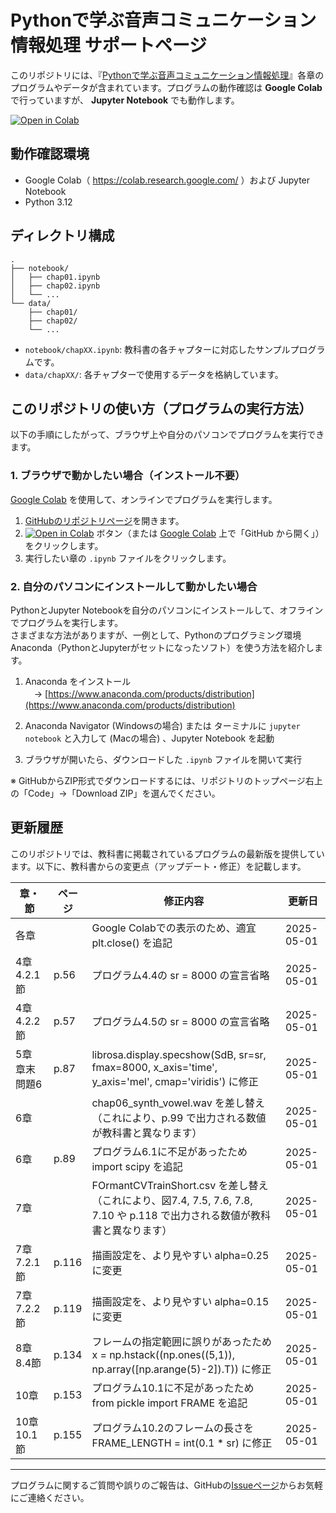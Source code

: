 # Pythonで学ぶ音声コミュニケーション情報処理 サポートページ

このリポジトリには、『[Pythonで学ぶ音声コミュニケーション情報処理](https://www.asakura.co.jp/detail.php?book_code=12302)』各章のプログラムやデータが含まれています。プログラムの動作確認は **Google Colab** で行っていますが、 **Jupyter Notebook** でも動作します。

[![Open in Colab](https://colab.research.google.com/assets/colab-badge.svg)](https://colab.research.google.com/github/sp-au-mu-nl/SpeechComm)

## 動作確認環境

- Google Colab（ https://colab.research.google.com/ ）および Jupyter Notebook
- Python 3.12

## ディレクトリ構成

~~~
.
├── notebook/
│   ├── chap01.ipynb
│   ├── chap02.ipynb
│   └── ...
└── data/
    ├── chap01/
    ├── chap02/
    └── ...
~~~

- `notebook/chapXX.ipynb`: 教科書の各チャプターに対応したサンプルプログラムです。
- `data/chapXX/`: 各チャプターで使用するデータを格納しています。

## このリポジトリの使い方（プログラムの実行方法）

以下の手順にしたがって、ブラウザ上や自分のパソコンでプログラムを実行できます。

### 1. ブラウザで動かしたい場合（インストール不要）

[Google Colab](https://colab.research.google.com/)  を使用して、オンラインでプログラムを実行します。

1. [GitHubのリポジトリページ](https://github.com//sp-au-mu-nl/SpeechComm)を開きます。  
2. [![Open in Colab](https://colab.research.google.com/assets/colab-badge.svg)](https://colab.research.google.com/github/sp-au-mu-nl/SpeechComm) ボタン（または [Google Colab](https://colab.research.google.com/) 上で「GitHub から開く」）をクリックします。
3. 実行したい章の `.ipynb` ファイルをクリックします。  

### 2. 自分のパソコンにインストールして動かしたい場合

PythonとJupyter Notebookを自分のパソコンにインストールして、オフラインでプログラムを実行します。  
さまざまな方法がありますが、一例として、Pythonのプログラミング環境 Anaconda（PythonとJupyterがセットになったソフト）を使う方法を紹介します。

1. Anaconda をインストール  
　→ [https://www.anaconda.com/products/distribution](https://www.anaconda.com/products/distribution)

2. Anaconda Navigator (Windowsの場合) または ターミナルに `jupyter notebook` と入力して (Macの場合) 、Jupyter Notebook を起動  

3. ブラウザが開いたら、ダウンロードした `.ipynb` ファイルを開いて実行

※ GitHubからZIP形式でダウンロードするには、リポジトリのトップページ右上の「Code」→「Download ZIP」を選んでください。

## 更新履歴

このリポジトリでは、教科書に掲載されているプログラムの最新版を提供しています。以下に、教科書からの変更点（アップデート・修正）を記載します。


| 章・節       | ページ         | 修正内容                                  | 更新日       |
|--------------|--------------------|-------------------------------------------|--------------|
| 各章  |    | Google Colabでの表示のため、適宜 plt.close() を追記 | 2025-05-01   |
| 4章 4.2.1節  | p.56 | プログラム4.4の sr = 8000 の宣言省略 | 2025-05-01   |
| 4章 4.2.2節  | p.57 | プログラム4.5の sr = 8000 の宣言省略 | 2025-05-01   |
| 5章 章末問題6  | p.87 | librosa.display.specshow(SdB, sr=sr, fmax=8000, x_axis='time', y_axis='mel', cmap='viridis') に修正 | 2025-05-01   |
| 6章  |   | chap06_synth_vowel.wav を差し替え（これにより、p.99 で出力される数値が教科書と異なります） | 2025-05-01   |
| 6章  | p.89  | プログラム6.1に不足があったため import scipy を追記 | 2025-05-01   |
| 7章  |   | FOrmantCVTrainShort.csv を差し替え（これにより、図7.4, 7.5, 7.6, 7.8, 7.10 や p.118 で出力される数値が教科書と異なります） | 2025-05-01   |
| 7章 7.2.1節  | p.116 | 描画設定を、より見やすい alpha=0.25 に変更 | 2025-05-01   |
| 7章 7.2.2節  | p.119 | 描画設定を、より見やすい alpha=0.15 に変更 | 2025-05-01   |
| 8章 8.4節  | p.134 | フレームの指定範囲に誤りがあったため x = np.hstack((np.ones((5,1)), np.array([np.arange(5)-2]).T)) に修正 | 2025-05-01   |
| 10章  | p.153 | プログラム10.1に不足があったため from pickle import FRAME を追記 | 2025-05-01   |
| 10章 10.1節  | p.155 | プログラム10.2のフレームの長さを FRAME_LENGTH = int(0.1 * sr) に修正 | 2025-05-01   |

<!-- 
| 各章  | `sample_code.py`   | コメントの文言をより明確に修正            | 2025-04-20   |
| 第3章 3.2節  | `sample_code.py`   | コメントの文言をより明確に修正            | 2025-04-20   |
| 第5章 5.4節  | `example_module.py`| 非推奨メソッドを新しい形式に変更          | 2025-04-21   |
-->

---

プログラムに関するご質問や誤りのご報告は、GitHubの[Issueページ](https://github.com/sp-au-mu-nl/SpeechComm/issues)からお気軽にご連絡ください。
